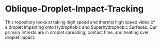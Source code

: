 # Oblique-Droplet-Impact-Tracking
This repository looks at taking high speed and thermal high speed video of a droplet impacting onto Hydrophobic and Superhydrophobic Surfaces. Our primary intrests are in droplet spreading, contact time, and heating over droplet impact.
